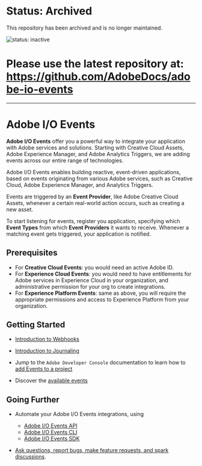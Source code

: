 # Status: Archived
This repository has been archived and is no longer maintained.

![status: inactive](https://img.shields.io/badge/status-inactive-red.svg)

# Please use the latest repository at: https://github.com/AdobeDocs/adobe-io-events

---

# Adobe I/O Events

**Adobe I/O Events** offer you a powerful way to integrate your application with Adobe services and solutions. Starting with Creative Cloud Assets, Adobe Experience Manager, and Adobe Analytics Triggers, we are adding events across our entire range of technologies.

Adobe I/O Events enables building reactive, event-driven applications, based on events originating from various Adobe services, such as Creative Cloud, Adobe Experience Manager, and Analytics Triggers.

Events are triggered by an **Event Provider**, like Adobe Creative Cloud Assets, whenever a certain real-world action occurs, such as creating a new asset.

To start listening for events, register you application, specifying which **Event Types** from which **Event Providers** it wants to receive.
Whenever a matching event gets triggered, your application is notified.

## Prerequisites
* For **Creative Cloud Events**: you would need an active Adobe ID.
* For **Experience Cloud Events**: you would need to have entitlements for Adobe services in Experience Cloud in your organization, and administrative permission for your org to create integrations.
* For **Experience Platform Events**: same as above, you will require the appropriate permissions and access to Experience Platform from your organization.

## Getting Started
- [Introduction to Webhooks](intro/webhooks_intro.md)
- [Introduction to Journaling](intro/journaling_intro.md)   
   
- Jump to the `Adobe Developer Console` documentation to learn how to [add Events to a project](https://www.adobe.io/apis/experienceplatform/console/docs.html#!AdobeDocs/adobeio-console/master/services-add-event.md) 
- Discover the [available events](using/using.md)

## Going Further
- Automate your Adobe I/O Events integrations, using 
  * [Adobe I/O Events API](api/api.md)  
  * [Adobe I/O Events CLI](cli/cli.md) 
  * [Adobe I/O Events SDK](sdk/sdk.md) 

- [Ask questions, report bugs, make feature requests, and spark discussions](support/support.md).

